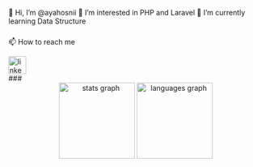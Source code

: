  👋 Hi, I’m @ayahosnii
 👀 I’m interested in PHP and Laravel
 🌱 I’m currently learning Data Structure
 

###

 📫 How to reach me
<div align="left">
 <a href="https://www.linkedin.com/in/ayahosny/" target="_blank">
    <img src="https://img.shields.io/static/v1?message=LinkedIn&logo=linkedin&label=&color=0077B5&logoColor=white&labelColor=&style=for-the-badge" height="35" alt="linkedin logo"  />
  </a>
  </div>
###

<!---
ayahosnii/ayahosnii is a ✨ special ✨ repository because its `README.md` (this file) appears on your GitHub profile.
You can click the Preview link to take a look at your changes.
--->





<div align="center">
  <img src="https://github-readme-stats.vercel.app/api?username=ayahosnii&hide=contribs,prs" height="150" alt="stats graph"  />
  <img src="https://github-readme-stats.vercel.app/api/top-langs?locale=en&hide_title=false&layout=compact&card_width=320&langs_count=5&theme=dracula&hide_border=false&username=ayahosnii" height="150" alt="languages graph"  />
</div>


